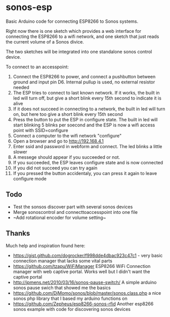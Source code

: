 # sonos-esp

Basic Arduino code for connecting ESP8266 to Sonos systems.

Right now there is one sketch which provides a web interface for connecting the ESP8266 to a wifi network, and one sketch that just reads the current volume of a Sonos divice. 

The two sketches will be integrated into one standalone sonos control device. 

To connect to an accesspoint:

1. Connect the ESP8266 to power, and connect a pushbutton between ground and input pin D6. Internal pullup is used, no external resistor needed
2. The ESP tries to connect to last known network. If it works, the built in led will turn off, but give a short blink every 15th second to indicate it is alive
3. If it does not succeed in connecting to a network, the built in led will turn on, but here too give a short blink every  15th second
4. Press the button to put the ESP in configure state. The built in led will start blinking 5 blinks per soecond and the ESP is now a wifi access point with SSID=configure
5. Connect a computer to the wifi network "configure"
6. Open a browser and go to http://192.168.4.1
7. Enter ssid and password in webform and connect. The led blinks a  little slower
8. A messege should appear if you succeeded or not.
9. If you succeeded, the ESP leaves configure state and is now connected
10. If you did not succeed you can try again
11. If you pressed the button accidentaly, you can press it again to leave configure mode

## Todo

- Test the sonsos discover part with several sonos devices
- Merge sonoscontrol and connecttoaccesspoint into one file
- ~Add rotational encoder for volume setting~

## Thanks

Much help and inspiration found here:

- https://gist.github.com/dogrocker/f998dde4dbac923c47c1 - very basic connection manager that lacks some vital parts  
- https://github.com/tzapu/WiFiManager ESP8266 WiFi Connection manager with web captive portal. Works well but I didn't want the captive portal
- http://jpmens.net/2010/03/16/sonos-pause-switch/ A simple arduino sonos pause swich that showed me the basics
- https://github.com/DjMomo/sonos/blob/master/sonos.class.php a nice sonos php library that I based my arduino functions on
- https://github.com/Zepheus/esp8266-sonos-rfid Another esp8266 sonos example with code for discovering sonos devices


